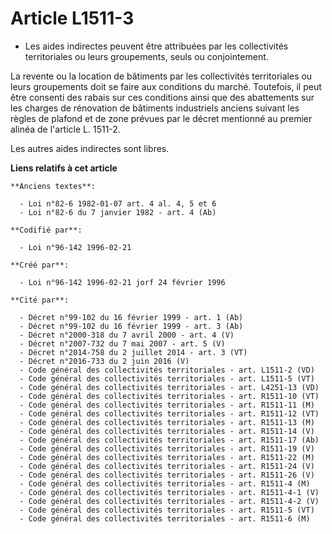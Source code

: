 # Article L1511-3

- Les aides indirectes peuvent être attribuées par les collectivités territoriales ou leurs groupements, seuls ou
conjointement.

La revente ou la location de bâtiments par les collectivités territoriales ou leurs groupements doit se faire aux conditions
du marché. Toutefois, il peut être consenti des rabais sur ces conditions ainsi que des abattements sur les charges de
rénovation de bâtiments industriels anciens suivant les règles de plafond et de zone prévues par le décret mentionné au
premier alinéa de l'article L. 1511-2.

Les autres aides indirectes sont libres.

**Liens relatifs à cet article**

	**Anciens textes**:

	  - Loi n°82-6 1982-01-07 art. 4 al. 4, 5 et 6
	  - Loi n°82-6 du 7 janvier 1982 - art. 4 (Ab)

	**Codifié par**:

	  - Loi n°96-142 1996-02-21

	**Créé par**:

	  - Loi n°96-142 1996-02-21 jorf 24 février 1996

	**Cité par**:

	  - Décret n°99-102 du 16 février 1999 - art. 1 (Ab)
	  - Décret n°99-102 du 16 février 1999 - art. 3 (Ab)
	  - Décret n°2000-318 du 7 avril 2000 - art. 4 (V)
	  - Décret n°2007-732 du 7 mai 2007 - art. 5 (V)
	  - Décret n°2014-758 du 2 juillet 2014 - art. 3 (VT)
	  - Décret n°2016-733 du 2 juin 2016 (V)
	  - Code général des collectivités territoriales - art. L1511-2 (VD)
	  - Code général des collectivités territoriales - art. L1511-5 (VT)
	  - Code général des collectivités territoriales - art. L4251-13 (VD)
	  - Code général des collectivités territoriales - art. R1511-10 (VT)
	  - Code général des collectivités territoriales - art. R1511-11 (M)
	  - Code général des collectivités territoriales - art. R1511-12 (VT)
	  - Code général des collectivités territoriales - art. R1511-13 (M)
	  - Code général des collectivités territoriales - art. R1511-14 (V)
	  - Code général des collectivités territoriales - art. R1511-17 (Ab)
	  - Code général des collectivités territoriales - art. R1511-19 (V)
	  - Code général des collectivités territoriales - art. R1511-22 (M)
	  - Code général des collectivités territoriales - art. R1511-24 (V)
	  - Code général des collectivités territoriales - art. R1511-26 (V)
	  - Code général des collectivités territoriales - art. R1511-4 (M)
	  - Code général des collectivités territoriales - art. R1511-4-1 (V)
	  - Code général des collectivités territoriales - art. R1511-4-2 (V)
	  - Code général des collectivités territoriales - art. R1511-5 (VT)
	  - Code général des collectivités territoriales - art. R1511-6 (M)
